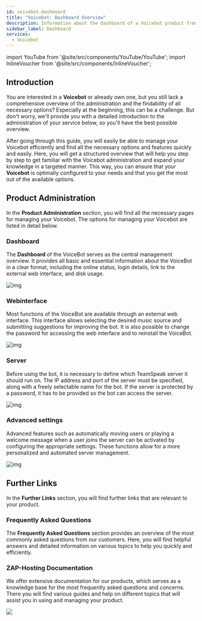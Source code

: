 ```yaml
---
id: voicebot-dashboard
title: "Voicebot: Dashboard Overview"
description: Information about the dashboard of a Voicebot product from ZAP-Hosting - ZAP-Hosting.com Documentation
sidebar_label: Dashboard
services:
  - Voicebot
---
```


import YouTube from '@site/src/components/YouTube/YouTube';
import InlineVoucher from '@site/src/components/InlineVoucher';

## Introduction

You are interested in a **Voicebot** or already own one, but you still lack a comprehensive overview of the administration and the findability of all necessary options? Especially at the beginning, this can be a challenge. But don't worry, we'll provide you with a detailed introduction to the administration of your service below, so you'll have the best possible overview.

After going through this guide, you will easily be able to manage your Voicebot efficiently and find all the necessary options and features quickly and easily. Here, you will get a structured overview that will help you step by step to get familiar with the Voicebot administration and expand your knowledge in a targeted manner. This way, you can ensure that your **Voicebot** is optimally configured to your needs and that you get the most out of the available options.

<InlineVoucher />



## Product Administration

In the **Product Administration** section, you will find all the necessary pages for managing your Voicebot. The options for managing your Voicebot are listed in detail below. 



### Dashboard

The **Dashboard** of the VoiceBot serves as the central management overview. It provides all basic and essential information about the VoiceBot in a clear format, including the online status, login details, link to the external web interface, and disk usage.

![img](https://screensaver01.zap-hosting.com/index.php/s/YnXaQDPywcoxFPP/preview)



### Webinterface

Most functions of the VoiceBot are available through an external web interface. This interface allows selecting the desired music source and submitting suggestions for improving the bot. It is also possible to change the password for accessing the web interface and to reinstall the VoiceBot.

![img](https://screensaver01.zap-hosting.com/index.php/s/cmKrJ2YpzmZcm2L/preview)

### Server

Before using the bot, it is necessary to define which TeamSpeak server it should run on. The IP address and port of the server must be specified, along with a freely selectable name for the bot. If the server is protected by a password, it has to be provided so the bot can access the server. 

![img](https://screensaver01.zap-hosting.com/index.php/s/sbbRr9f5HexcMsG/preview)

### Advanced settings

Advanced features such as automatically moving users or playing a welcome message when a user joins the server can be activated by configuring the appropriate settings. These functions allow for a more personalized and automated server management.

![img](https://screensaver01.zap-hosting.com/index.php/s/yz94fyZssG53Rjd/preview)


## Further Links
In the **Further Links** section, you will find further links that are relevant to your product. 

### Frequently Asked Questions
The **Frequently Asked Questions** section provides an overview of the most commonly asked questions from our customers. Here, you will find helpful answers and detailed information on various topics to help you quickly and efficiently.

### ZAP-Hosting Documentation
We offer extensive documentation for our products, which serves as a knowledge base for the most frequently asked questions and concerns. There you will find various guides and help on different topics that will assist you in using and managing your product.

![](https://screensaver01.zap-hosting.com/index.php/s/n48ct6aZBrNq7eT/preview)


<InlineVoucher />
